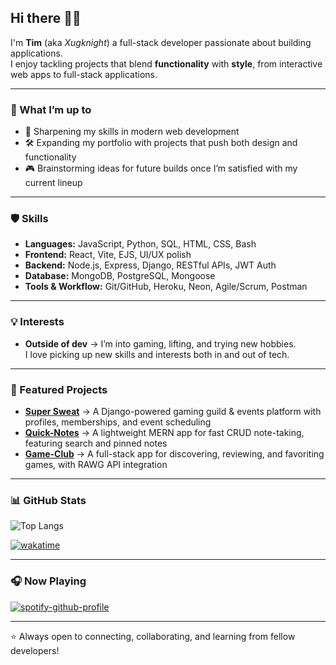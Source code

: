 ## Hi there 👋🏼

I'm **Tim** (aka *Xugknight*) a full-stack developer passionate about building applications.  
I enjoy tackling projects that blend **functionality** with **style**, from interactive web apps to full-stack applications.

---

### 🚀 What I’m up to
- 🌱 Sharpening my skills in modern web development  
- 🛠️ Expanding my portfolio with projects that push both design and functionality  
- 🎮 Brainstorming ideas for future builds once I’m satisfied with my current lineup  

---

### 🛡️ Skills
- **Languages:** JavaScript, Python, SQL, HTML, CSS, Bash
- **Frontend:** React, Vite, EJS, UI/UX polish  
- **Backend:** Node.js, Express, Django, RESTful APIs, JWT Auth  
- **Database:** MongoDB, PostgreSQL, Mongoose 
- **Tools & Workflow:** Git/GitHub, Heroku, Neon, Agile/Scrum, Postman

---

### 💡 Interests
- **Outside of dev** → I’m into gaming, lifting, and trying new hobbies.  
  I love picking up new skills and interests both in and out of tech.  

---


### 🌟 Featured Projects
- [**Super Sweat**](https://super-sweat-587284064cdd.herokuapp.com/) → A Django-powered gaming guild & events platform with profiles, memberships, and event scheduling  
- [**Quick-Notes**](https://quick-notes-0105ece0e60a.herokuapp.com/) → A lightweight MERN app for fast CRUD note-taking, featuring search and pinned notes  
- [**Game-Club**](https://game-club-7dfc89d36c85.herokuapp.com/) → A full-stack app for discovering, reviewing, and favoriting games, with RAWG API integration


---

### 📊 GitHub Stats
![Top Langs](https://github-readme-stats.vercel.app/api/top-langs/?username=xugknight&theme=vision-friendly-dark&langs_count=8)

[![wakatime](https://wakatime.com/badge/user/ee768c49-f9fc-4c41-94de-759f4b05986b.svg?style=flat-square)](https://wakatime.com/@ee768c49-f9fc-4c41-94de-759f4b05986b)

---

### 🎧 Now Playing
[![spotify-github-profile](https://spotify-github-profile.kittinanx.com/api/view?uid=timmyisntpackin&cover_image=true&theme=natemoo-re&show_offline=false&background_color=121212&interchange=false&bar_color=53b14f&bar_color_cover=false)](https://github.com/kittinan/spotify-github-profile)

---

⭐ Always open to connecting, collaborating, and learning from fellow developers!
